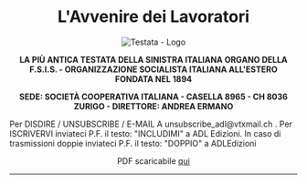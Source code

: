 <h1 align="center">L'Avvenire dei Lavoratori</h1>

<p align="center">
  <img src="https://photo.isu.pub/avvenirelavoratori/photo_large.jpg" title="L'antica testata del giornale" alt="Testata - Logo">
</p>

<p align="center">
  <strong>LA PIÙ ANTICA TESTATA DELLA SINISTRA ITALIANA ORGANO DELLA F.S.I.S. - ORGANIZZAZIONE SOCIALISTA ITALIANA ALL'ESTERO FONDATA NEL 1894  </strong>
</p>

<p align="center">
  <strong>SEDE: SOCIETÀ COOPERATIVA ITALIANA - CASELLA 8965 - CH 8036 ZURIGO - DIRETTORE: ANDREA ERMANO   </strong>
</p>Per DISDIRE / UNSUBSCRIBE / E-MAIL A  unsubscribe_adl@vtxmail.ch . Per ISCRIVERVI inviateci P.F. il testo: "INCLUDIMI" a  ADL Edizioni. In caso di trasmissioni doppie inviateci P.F. il testo: "DOPPIO" a  ADLEdizioni  

<p align="center">PDF scaricabile <a href="HTTP://ISSUU.COM/AVVENIRELAVORATORI">qui</a></p>


---
